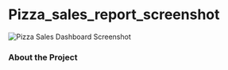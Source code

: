 # Pizza_sales_report_screenshot
![Pizza Sales Dashboard Screenshot](https://github.com/sanjeevrana90/Pizza_sales_report/assets/122264554/87a70d56-2a70-4595-8ed1-e1ca57db7d54)

### About the Project 
